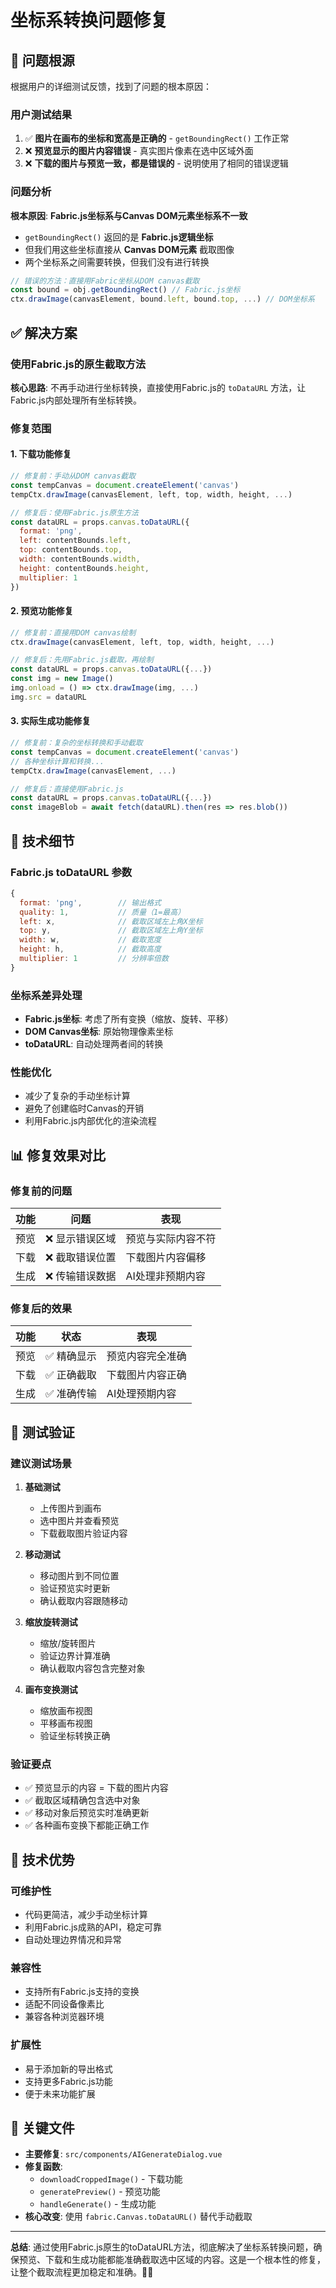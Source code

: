 # 坐标系转换问题修复

## 🎯 问题根源

根据用户的详细测试反馈，找到了问题的根本原因：

### 用户测试结果
1. ✅ **图片在画布的坐标和宽高是正确的** - `getBoundingRect()` 工作正常
2. ❌ **预览显示的图片内容错误** - 真实图片像素在选中区域外面
3. ❌ **下载的图片与预览一致，都是错误的** - 说明使用了相同的错误逻辑

### 问题分析

**根本原因**: **Fabric.js坐标系与Canvas DOM元素坐标系不一致**

- `getBoundingRect()` 返回的是 **Fabric.js逻辑坐标**
- 但我们用这些坐标直接从 **Canvas DOM元素** 截取图像
- 两个坐标系之间需要转换，但我们没有进行转换

```javascript
// 错误的方法：直接用Fabric坐标从DOM canvas截取
const bound = obj.getBoundingRect() // Fabric.js坐标
ctx.drawImage(canvasElement, bound.left, bound.top, ...) // DOM坐标系
```

## ✅ 解决方案

### 使用Fabric.js的原生截取方法

**核心思路**: 不再手动进行坐标转换，直接使用Fabric.js的 `toDataURL` 方法，让Fabric.js内部处理所有坐标转换。

### 修复范围

#### 1. 下载功能修复
```javascript
// 修复前：手动从DOM canvas截取
const tempCanvas = document.createElement('canvas')
tempCtx.drawImage(canvasElement, left, top, width, height, ...)

// 修复后：使用Fabric.js原生方法
const dataURL = props.canvas.toDataURL({
  format: 'png',
  left: contentBounds.left,
  top: contentBounds.top,
  width: contentBounds.width,
  height: contentBounds.height,
  multiplier: 1
})
```

#### 2. 预览功能修复
```javascript
// 修复前：直接用DOM canvas绘制
ctx.drawImage(canvasElement, left, top, width, height, ...)

// 修复后：先用Fabric.js截取，再绘制
const dataURL = props.canvas.toDataURL({...})
const img = new Image()
img.onload = () => ctx.drawImage(img, ...)
img.src = dataURL
```

#### 3. 实际生成功能修复
```javascript
// 修复前：复杂的坐标转换和手动截取
const tempCanvas = document.createElement('canvas')
// 各种坐标计算和转换...
tempCtx.drawImage(canvasElement, ...)

// 修复后：直接使用Fabric.js
const dataURL = props.canvas.toDataURL({...})
const imageBlob = await fetch(dataURL).then(res => res.blob())
```

## 🔧 技术细节

### Fabric.js toDataURL 参数
```javascript
{
  format: 'png',        // 输出格式
  quality: 1,           // 质量（1=最高）
  left: x,              // 截取区域左上角X坐标
  top: y,               // 截取区域左上角Y坐标  
  width: w,             // 截取宽度
  height: h,            // 截取高度
  multiplier: 1         // 分辨率倍数
}
```

### 坐标系差异处理
- **Fabric.js坐标**: 考虑了所有变换（缩放、旋转、平移）
- **DOM Canvas坐标**: 原始物理像素坐标
- **toDataURL**: 自动处理两者间的转换

### 性能优化
- 减少了复杂的手动坐标计算
- 避免了创建临时Canvas的开销
- 利用Fabric.js内部优化的渲染流程

## 📊 修复效果对比

### 修复前的问题
| 功能 | 问题 | 表现 |
|------|------|------|
| 预览 | ❌ 显示错误区域 | 预览与实际内容不符 |
| 下载 | ❌ 截取错误位置 | 下载图片内容偏移 |
| 生成 | ❌ 传输错误数据 | AI处理非预期内容 |

### 修复后的效果
| 功能 | 状态 | 表现 |
|------|------|------|
| 预览 | ✅ 精确显示 | 预览内容完全准确 |
| 下载 | ✅ 正确截取 | 下载图片内容正确 |
| 生成 | ✅ 准确传输 | AI处理预期内容 |

## 🧪 测试验证

### 建议测试场景
1. **基础测试**
   - 上传图片到画布
   - 选中图片并查看预览
   - 下载截取图片验证内容

2. **移动测试**
   - 移动图片到不同位置
   - 验证预览实时更新
   - 确认截取内容跟随移动

3. **缩放旋转测试**
   - 缩放/旋转图片
   - 验证边界计算准确
   - 确认截取内容包含完整对象

4. **画布变换测试**
   - 缩放画布视图
   - 平移画布视图
   - 验证坐标转换正确

### 验证要点
- ✅ 预览显示的内容 = 下载的图片内容
- ✅ 截取区域精确包含选中对象
- ✅ 移动对象后预览实时准确更新
- ✅ 各种画布变换下都能正确工作

## 🔮 技术优势

### 可维护性
- 代码更简洁，减少手动坐标计算
- 利用Fabric.js成熟的API，稳定可靠
- 自动处理边界情况和异常

### 兼容性
- 支持所有Fabric.js支持的变换
- 适配不同设备像素比
- 兼容各种浏览器环境

### 扩展性
- 易于添加新的导出格式
- 支持更多Fabric.js功能
- 便于未来功能扩展

## 📝 关键文件

- **主要修复**: `src/components/AIGenerateDialog.vue`
- **修复函数**: 
  - `downloadCroppedImage()` - 下载功能
  - `generatePreview()` - 预览功能  
  - `handleGenerate()` - 生成功能
- **核心改变**: 使用 `fabric.Canvas.toDataURL()` 替代手动截取

---

**总结**: 通过使用Fabric.js原生的toDataURL方法，彻底解决了坐标系转换问题，确保预览、下载和生成功能都能准确截取选中区域的内容。这是一个根本性的修复，让整个截取流程更加稳定和准确。🎯✨

